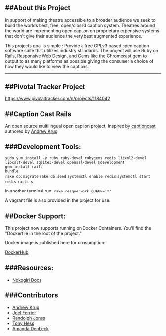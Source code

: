 ##About this Project
--------------------

In support of making theatre accessible to a broader audience we seek to build the worlds best, free, open/closed caption system. Theatres around the world are implementing open caption on proprietary expensive systems that don't give their audience the very best augmented experience.

This projects goal is simple : Provide a free GPLv3 based open caption software suite that utilizes industry standards. The project will use Ruby on Rails, Responsive Web Design, and Gems like the Chromecast gem to output to as many platforms as possible giving the consumer a choice of how they would like to view the captions.

---

##Pivotal Tracker Project
-------------------------

https://www.pivotaltracker.com/n/projects/1184042

##Caption Cast Rails
--------------------

An open source multilingual open caption project.  Inspired by [captioncast](https://bitbucket.org/andrewkr/captioncast) authored by [Andrew Krug](https://bitbucket.org/andrewkr)

###Development Tools:
---------

`sudo yum install -y ruby ruby-devel rubygems redis libxml2-devel libxslt-devel sqlite3-devel openssl-devel @development`  
`gem install rails`  
`bundle`  
`rake db:migrate`
`rake db:seed`
`systemctl enable redis`
`systemctl start redis`
`rails s`

In another terminal run: `rake resque:work QUEUE='*'`

A vagrant file is also provided in the project for use.  

##Docker Support:
-----------------

This project now supports running on Docker Containers. You'll find the "Dockerfile in the root of the project."

Docker image is published here for consumption:

[DockerHub](https://registry.hub.docker.com/u/andrewkrug/captioncast/)

###Resources:
-------------

-	[Nokogiri Docs](http://www.nokogiri.org/tutorials/)

###Contributors
---------------

-	[Andrew Krug](https://bitbucket.org/andrewkr)
-	[Joel Ferrier](https://bitbucket.org/joel-ferrier)
-	[Randolph Jones](https://github.com/randolphjones)
-	[Tony Hess](https://github.com/toeknee919)
-	[Amanda Denbeck](https://github.com/denbecka)


